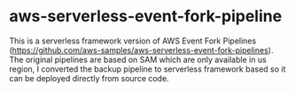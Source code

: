# aws-serverless-event-fork-pipeline
This is a serverless framework version of AWS Event Fork Pipelines (https://github.com/aws-samples/aws-serverless-event-fork-pipelines). The original pipelines are based on SAM which are only available in us region, I converted the backup pipeline to serverless framework based so it can be deployed directly from source code.
